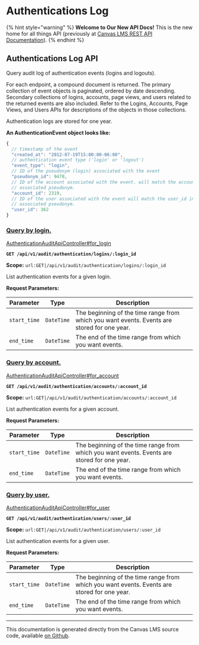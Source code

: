 # Authentications Log

{% hint style="warning" %}
**Welcome to Our New API Docs!** This is the new home for all things API (previously at [Canvas LMS REST API Documentation](https://api.instructure.com)).
{% endhint %}

## Authentications Log API

Query audit log of authentication events (logins and logouts).

For each endpoint, a compound document is returned. The primary collection of event objects is paginated, ordered by date descending. Secondary collections of logins, accounts, page views, and users related to the returned events are also included. Refer to the Logins, Accounts, Page Views, and Users APIs for descriptions of the objects in those collections.

Authentication logs are stored for one year.

**An AuthenticationEvent object looks like:**

```js
{
  // timestamp of the event
  "created_at": "2012-07-19T15:00:00-06:00",
  // authentication event type ('login' or 'logout')
  "event_type": "login",
  // ID of the pseudonym (login) associated with the event
  "pseudonym_id": 9478,
  // ID of the account associated with the event. will match the account_id in the
  // associated pseudonym.
  "account_id": 2319,
  // ID of the user associated with the event will match the user_id in the
  // associated pseudonym.
  "user_id": 362
}
```

### [Query by login.](#method.authentication_audit_api.for_login) <a href="#method.authentication_audit_api.for_login" id="method.authentication_audit_api.for_login"></a>

[AuthenticationAuditApiController#for_login](https://github.com/instructure/canvas-lms/blob/master/app/controllers/authentication_audit_api_controller.rb)

**`GET /api/v1/audit/authentication/logins/:login_id`**

**Scope:** `url:GET|/api/v1/audit/authentication/logins/:login_id`

List authentication events for a given login.

**Request Parameters:**

| Parameter    | Type       | Description                                                                                 |
| ------------ | ---------- | ------------------------------------------------------------------------------------------- |
| `start_time` | `DateTime` | The beginning of the time range from which you want events. Events are stored for one year. |
| `end_time`   | `DateTime` | The end of the time range from which you want events.                                       |

### [Query by account.](#method.authentication_audit_api.for_account) <a href="#method.authentication_audit_api.for_account" id="method.authentication_audit_api.for_account"></a>

[AuthenticationAuditApiController#for_account](https://github.com/instructure/canvas-lms/blob/master/app/controllers/authentication_audit_api_controller.rb)

**`GET /api/v1/audit/authentication/accounts/:account_id`**

**Scope:** `url:GET|/api/v1/audit/authentication/accounts/:account_id`

List authentication events for a given account.

**Request Parameters:**

| Parameter    | Type       | Description                                                                                 |
| ------------ | ---------- | ------------------------------------------------------------------------------------------- |
| `start_time` | `DateTime` | The beginning of the time range from which you want events. Events are stored for one year. |
| `end_time`   | `DateTime` | The end of the time range from which you want events.                                       |

### [Query by user.](#method.authentication_audit_api.for_user) <a href="#method.authentication_audit_api.for_user" id="method.authentication_audit_api.for_user"></a>

[AuthenticationAuditApiController#for_user](https://github.com/instructure/canvas-lms/blob/master/app/controllers/authentication_audit_api_controller.rb)

**`GET /api/v1/audit/authentication/users/:user_id`**

**Scope:** `url:GET|/api/v1/audit/authentication/users/:user_id`

List authentication events for a given user.

**Request Parameters:**

| Parameter    | Type       | Description                                                                                 |
| ------------ | ---------- | ------------------------------------------------------------------------------------------- |
| `start_time` | `DateTime` | The beginning of the time range from which you want events. Events are stored for one year. |
| `end_time`   | `DateTime` | The end of the time range from which you want events.                                       |

---

This documentation is generated directly from the Canvas LMS source code, available [on Github](https://github.com/instructure/canvas-lms).
